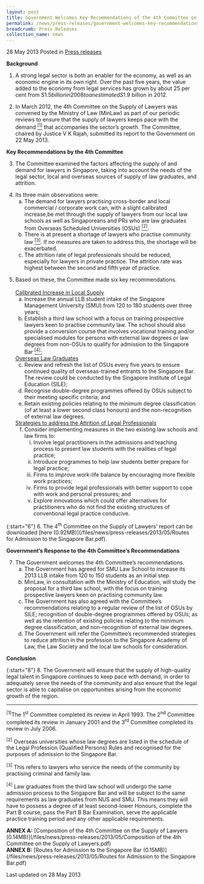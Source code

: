 ```yaml
---
layout: post
title: Government Welcomes Key Recommendations of the 4th Committee on the Supply of Lawyers
permalink: /news/press-releases/government-welcomes-key-recommendations-of-the-4th-committee-on-the-supply-of-lawyers
breadcrumb: Press Releases
collection_name: news
---
```


28 May 2013 Posted in [Press releases](/news/press-releases)

**Background**

1. A strong legal sector is both an enabler for the economy, as well as an economic engine in its own right. Over the past five years, the value added to the economy from legal services has grown by about 25 per cent from S$1.5 billion in 2008 to an estimated S$1.9 billion in 2012.  


2. In March 2012, the 4th Committee on the Supply of Lawyers was convened by the Ministry of Law (MinLaw) as part of our periodic reviews to ensure that the supply of lawyers keeps pace with the demand <a href="#fn1"><sup>[1]</sup></a> that accompanies the sector’s growth. The Committee, chaired by Justice V K Rajah, submitted its report to the Government on 22 May 2013.

**Key Recommendations by the 4th Committee**

3. The Committee examined the factors affecting the supply of and demand for lawyers in Singapore, taking into account the needs of the legal sector, local and overseas sources of supply of law graduates, and attrition.

<ol start="4">
<li>Its three main observations were:

<ol style="list-style-type: lower-alpha;">

<li>The demand for lawyers practising cross-border and local commercial / corporate work can, with a slight calibrated increase,be met through the supply of lawyers from our local law schools as well as Singaporeans and PRs who are law graduates from Overseas Scheduled Universities (OSUs) <a href="#fn2"><sup>[2]</sup></a>.</li>


<li>There is at present a shortage of lawyers who practise community law <a href="#fn3"><sup>[3]</sup></a>. If no measures are taken to address this, the shortage will be exacerbated.</li>

<li>The attrition rate of legal professionals should be reduced, especially for lawyers in private practice. The attrition rate was highest between the second and fifth year of practice.</li>


</ol>

</li>
</ol>

<ol start="5">
<li>Based on these, the Committee made six key recommendations.
<br>
<br>
<u>Calibrated Increase in Local Supply</u>

<ol style="list-style-type: lower-alpha;">
<li> Increase the annual LLB student intake of the Singapore Management University (SMU) from 120 to 180 students over three years;</li>
<li>Establish a third law school with a focus on training prospective lawyers keen to practise community law. The school should also provide a conversion course that involves vocational training and/or specialised modules for persons with external law degrees or law degrees from non-OSUs to qualify for admission to the Singapore Bar <a href="#fn4"><sup>[4]</sup></a>;</li>
</ol>
<u>Overseas Law Graduates</u>
<ol start="3" style="list-style-type: lower-alpha;">
<li>Review and refresh the list of OSUs every five years to ensure continued quality of overseas-trained entrants to the Singapore Bar. The review could be conducted by the Singapore Institute of Legal Education (SILE);</li>
<li>Recognise double-degree programmes offered by OSUs subject to their meeting specific criteria; and</li>
<li>Retain existing policies relating to the minimum degree classification (of at least a lower second class honours) and the non-recognition of external law degrees.</li>


</ol>
<u>Strategies to address the Attrition of Legal Professionals</u>

<ol start="6" style="list-style-type: lower-alpha;">
<li>Consider implementing measures in the two existing law schools and law firms to:

<ol style="list-style-type: lower-roman;">
<li>Involve legal practitioners in the admissions and teaching process to present law students with the realities of legal practice;</li>
<li>Introduce programmes to help law students better prepare for legal practice;</li>
<li>Firms to improve work-life balance by encouraging more flexible work practices;</li>
<li>Firms to provide legal professionals with better support to cope with work and personal pressures; and</li>
<li>Explore innovations which could offer alternatives for practitioners who do not find the existing structures of conventional legal practice conducive.</li>
</ol>

</li>
</ol>

</li>

</ol>

{:start="6"}
6. The 4<sup>th</sup> Committee on the Supply of Lawyers’ report can be downloaded [here (0.92MB)](/files/news/press-releases/2013/05/Routes for Admission to the Singapore Bar.pdf).

**Government’s Response to the 4th  Committee’s Recommendations**

<ol start="7"> 
<li>The Government welcomes the 4th Committee’s recommendations.

<ol style="list-style-type: lower-alpha;">
 
 <li>The Government has agreed for SMU Law School to increase its 2013 LLB intake from 120 to 150 students as an initial step.</li>


 <li>MinLaw, in consultation with the Ministry of Education, will study the proposal for a third law school, with the focus on training prospective lawyers keen on practising community law.</li>


<li>The Government has also agreed with the Committee’s recommendations relating to a regular review of the list of OSUs by SILE; recognition of double-degree programmes offered by OSUs; as well as the retention of existing policies relating to the minimum degree classification, and non-recognition of external law degrees.</li>

<li>The Government will refer the Committee’s recommended strategies to reduce attrition in the profession to the Singapore Academy of Law, the Law Society and the local law schools for consideration. </li>


</ol>

</li>

</ol>

**Conclusion**

{:start="8"}
8. The Government will ensure that the supply of high-quality legal talent in Singapore continues to keep pace with demand, in order to adequately serve the needs of the community and also ensure that the legal sector is able to capitalise on opportunities arising from the economic growth of the region.

---

<sup>[1]</sup>The 1<sup>st</sup> Committee completed its review in April 1993. The 2<sup>nd</sup> Committee completed its review in January 2001 and the 3<sup>rd</sup> Committee completed its review in July 2006.


<sup>[2]</sup> Overseas universities whose law degrees are listed in the schedule of the Legal Profession (Qualified Persons) Rules and recognised for the purposes of admission to the Singapore Bar.


<sup>[3]</sup> This refers to lawyers who service the needs of the community by practising criminal and family law.


<sup>[4]</sup> Law graduates from the third law school will undergo the same admission process to the Singapore Bar and will be subject to the same requirements as law graduates from NUS and SMU. This means they will have to possess a degree of at least second-lower Honours, complete the Part B course, pass the Part B Bar Examination, serve the applicable practice training period and any other applicable requirements.


**ANNEX A:** [Composition of the 4th Committee on the Supply of Lawyers (0.14MB)](/files/news/press-releases/2013/05/Composition of the 4th Committee on the Supply of Lawyers.pdf)  
**ANNEX B:** [Routes for Admission to the Singapore Bar (0.15MB)](/files/news/press-releases/2013/05/Routes for Admission to the Singapore Bar.pdf)

<p class="right-side-updated">Last updated on 28 May 2013</p>


